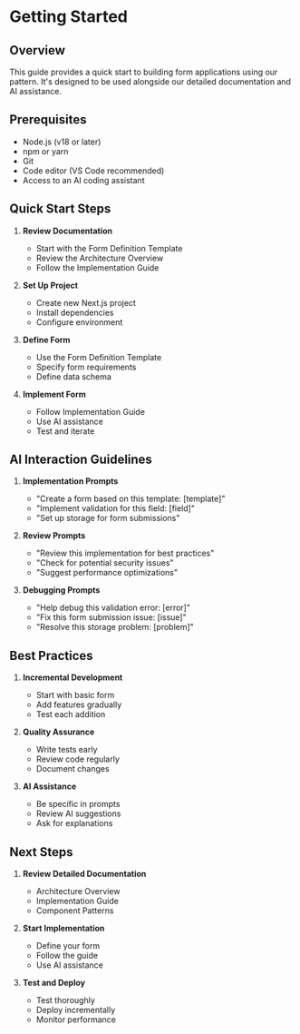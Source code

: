 # Getting Started

## Overview

This guide provides a quick start to building form applications using our pattern. It's designed to be used alongside our detailed documentation and AI assistance.

## Prerequisites

- Node.js (v18 or later)
- npm or yarn
- Git
- Code editor (VS Code recommended)
- Access to an AI coding assistant

## Quick Start Steps

1. **Review Documentation**
   - Start with the Form Definition Template
   - Review the Architecture Overview
   - Follow the Implementation Guide

2. **Set Up Project**
   - Create new Next.js project
   - Install dependencies
   - Configure environment

3. **Define Form**
   - Use the Form Definition Template
   - Specify form requirements
   - Define data schema

4. **Implement Form**
   - Follow Implementation Guide
   - Use AI assistance
   - Test and iterate

## AI Interaction Guidelines

1. **Implementation Prompts**
   - "Create a form based on this template: [template]"
   - "Implement validation for this field: [field]"
   - "Set up storage for form submissions"

2. **Review Prompts**
   - "Review this implementation for best practices"
   - "Check for potential security issues"
   - "Suggest performance optimizations"

3. **Debugging Prompts**
   - "Help debug this validation error: [error]"
   - "Fix this form submission issue: [issue]"
   - "Resolve this storage problem: [problem]"

## Best Practices

1. **Incremental Development**
   - Start with basic form
   - Add features gradually
   - Test each addition

2. **Quality Assurance**
   - Write tests early
   - Review code regularly
   - Document changes

3. **AI Assistance**
   - Be specific in prompts
   - Review AI suggestions
   - Ask for explanations

## Next Steps

1. **Review Detailed Documentation**
   - Architecture Overview
   - Implementation Guide
   - Component Patterns

2. **Start Implementation**
   - Define your form
   - Follow the guide
   - Use AI assistance

3. **Test and Deploy**
   - Test thoroughly
   - Deploy incrementally
   - Monitor performance 
